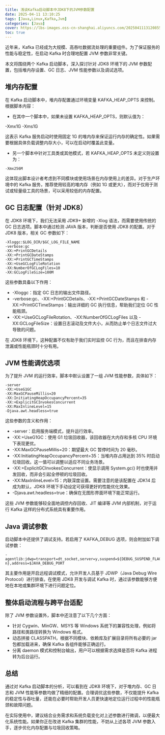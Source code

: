```yaml
---
title: 浅谈Kafka启动脚本中JDK8下的JVM参数配置
date: 2025-04-11 13:10:25
tags: [Java,Linux,Kafka,Jvm]
categories: [Java]
cover: https://lbs-images.oss-cn-shanghai.aliyuncs.com/20250411131208559.png
toc: true
---
```


近年来，Kafka 已经成为大规模、高吞吐数据流处理的重要组件。为了保证服务的性能与稳定性，在启动 Kafka 时合理地配置 JVM 参数非常关键。

本文将围绕两个 Kafka 启动脚本，深入探讨针对 JDK8 环境下的 JVM 参数配置，包括堆内存设置、GC 日志、JVM 性能参数以及调试选项。

<!-- more -->

堆内存配置
---

在 Kafka 启动脚本中，堆内存配置通过环境变量 KAFKA_HEAP_OPTS 来控制。根据脚本内容：

- 在其中一个脚本中，如果未设置 KAFKA_HEAP_OPTS，则默认值为：

-Xmx1G -Xms1G

这表示 Kafka 服务启动时使用固定 1G 的堆内存来保证运行内存的确定性。如果需要根据具体负载调整内存大小，可以在启动时覆盖此变量。

- 另一个脚本中针对工具类或其他模式，若 KAFKA_HEAP_OPTS 未定义则设置为：

```shell
-Xmx256M
```

这体现出脚本设计者考虑到不同模块或使用场景在内存使用上的差异。对于生产环境中的 Kafka 服务，推荐使用较高的堆内存（例如 1G 或更大），而对于仅用于测试或轻量级工具的场景，可以采用较低的内存配置。

GC 日志配置（针对 JDK8）
---

在 JDK8 环境下，我们无法采用 JDK9+ 新增的 -Xlog 语法，而需要使用传统的 GC 日志选项。脚本中通过检测 JAVA 版本，判断是否使用 JDK8 的配置。对于 JDK8 版本，相关 GC 参数如下：

```shell
-Xloggc:$LOG_DIR/$GC_LOG_FILE_NAME  
-verbose:gc  
-XX:+PrintGCDetails  
-XX:+PrintGCDateStamps  
-XX:+PrintGCTimeStamps  
-XX:+UseGCLogFileRotation  
-XX:NumberOfGCLogFiles=10  
-XX:GCLogFileSize=100M
```

这些参数具备以下作用：

- -Xloggc：指定 GC 日志的输出文件路径。
- -verbose:gc、-XX:+PrintGCDetails、-XX:+PrintGCDateStamps 和 -XX:+PrintGCTimeStamps：输出详细的 GC 执行信息，帮助我们定位 GC 性能瓶颈。
- -XX:+UseGCLogFileRotation、-XX:NumberOfGCLogFiles 以及 -XX:GCLogFileSize：设置日志滚动及文件大小，从而防止单个日志文件过大导致的问题。

在 JDK8 环境下，这种配置不仅有助于我们实时监控 GC 行为，而且在排查内存泄漏或性能瓶颈时十分有用。

JVM 性能调优选项
---

为了提升 JVM 的运行效率，脚本中默认设置了一组 JVM 性能参数，具体如下：

```shell
-server  
-XX:+UseG1GC  
-XX:MaxGCPauseMillis=20  
-XX:InitiatingHeapOccupancyPercent=35  
-XX:+ExplicitGCInvokesConcurrent  
-XX:MaxInlineLevel=15  
-Djava.awt.headless=true
```

这些参数的含义和作用：

- -server：启用服务端模式，提升运行效率。
- -XX:+UseG1GC：使用 G1 垃圾回收器，该回收器在大内存和多核 CPU 环境下表现更优。
- -XX:MaxGCPauseMillis=20：期望最大 GC 暂停时间为 20 毫秒。
- -XX:InitiatingHeapOccupancyPercent=35：当堆内存占用达到 35% 时启动垃圾回收。这一值可以调整以适应不同业务场景。
- -XX:+ExplicitGCInvokesConcurrent：使显示调用 System.gc() 时也使用并发回收，而非会引起全停顿的垃圾回收。
- -XX:MaxInlineLevel=15：内联深度设置。需要注意的是该配置在 JDK14 后成为默认，JDK8 环境下手动设定可获得更好的性能优化效果。
- -Djava.awt.headless=true：确保在无图形界面环境下能正常运行。

这些 JVM 参数能够较全面地调控内存回收、JIT 编译等 JVM 内部机制，对于运行 Kafka 这样的分布式系统具有重要作用。

Java 调试参数
---

启动脚本中还提供了调试支持。若启用了 KAFKA_DEBUG 选项，则会附加如下调试参数：

```shell
-agentlib:jdwp=transport=dt_socket,server=y,suspend=${DEBUG_SUSPEND_FLAG:-n},address=$JAVA_DEBUG_PORT
```

其主要作用是开启远程调试模式，允许开发人员基于 JDWP（Java Debug Wire Protocol）进行排查。在使用 JDK8 开发与调试 Kafka 时，通过该参数能够方便地在本地或集群环境下进行问题定位。

整体启动流程与跨平台适配
---

除了 JVM 参数设置外，脚本中还注意了以下几个方面：

- 针对 Cygwin、MinGW、MSYS 等 Windows 系统下的兼容性处理，例如将路径和类路径转换为 Windows 格式。
- 动态拼接 CLASSPATH，根据不同模块、依赖库及扩展目录将所有必要的 jar 包都加载进来，确保 Kafka 各组件能够正确运行。
- 分离 daemon 模式和控制台输出，用户可以根据需求选择是否将 Kafka 进程转为后台运行。

总结
---

通过对 Kafka 启动脚本的分析，可以看到在 JDK8 环境下，对于堆内存、GC 日志和 JVM 性能等参数均做了精细的配置。合理调优这些参数，不仅能提升 Kafka 的稳定性与吞吐量，还能在必要时帮助开发人员更快速地定位运行过程中的性能瓶颈和故障问题。

在实际使用中，建议结合业务需求和系统负载变化对上述参数进行微调，以便最大化系统性能。如果你正在改进 Kafka 集群的性能，不妨从上述各项 JVM 参数入手，逐步优化内存配置与垃圾回收策略。